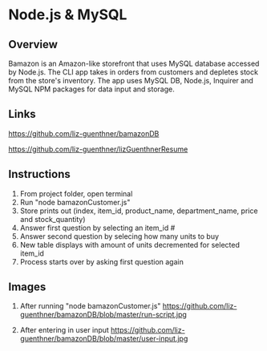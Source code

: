 # Node.js & MySQL

## Overview

Bamazon is an Amazon-like storefront that uses MySQL database accessed by Node.js. The CLI app takes in orders from customers and depletes stock from the store's inventory. The app uses MySQL DB, Node.js, Inquirer and MySQL NPM packages for data input and storage.

## Links
https://github.com/liz-guenthner/bamazonDB

https://github.com/liz-guenthner/lizGuenthnerResume

## Instructions
1. From project folder, open terminal
2. Run "node bamazonCustomer.js"
3. Store prints out (index, item_id, product_name, department_name, price and stock_quantity)
4. Answer first question by selecting an item_id #
5. Answer second question by selecing how many units to buy
6. New table displays with amount of units decremented for selected item_id
7. Process starts over by asking first question again

## Images
1. After running "node bamazonCustomer.js"
https://github.com/liz-guenthner/bamazonDB/blob/master/run-script.jpg

2. After entering in user input
https://github.com/liz-guenthner/bamazonDB/blob/master/user-input.jpg
